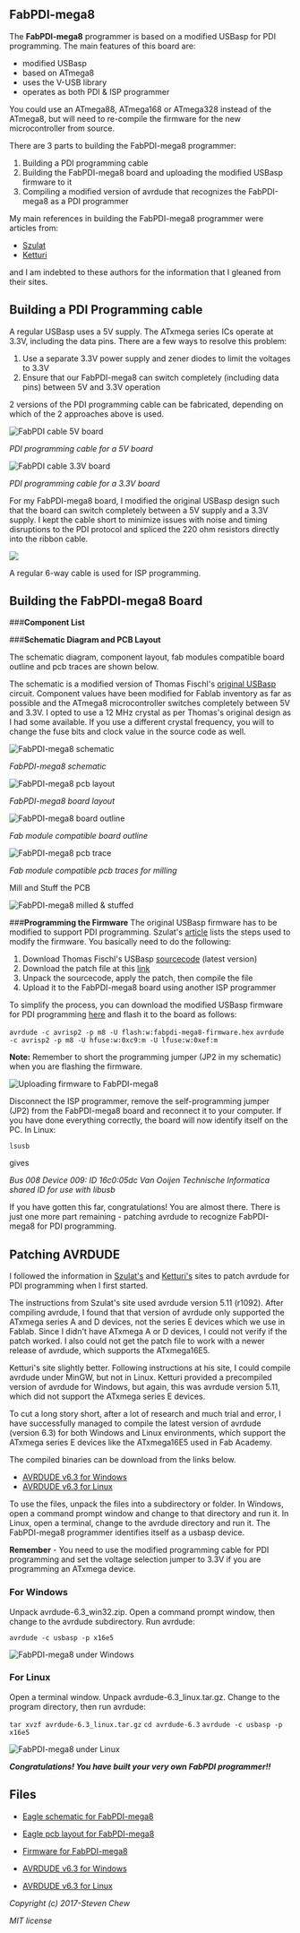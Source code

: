 ## FabPDI-mega8
The **FabPDI-mega8** programmer is based on a modified USBasp for PDI programming. The main features of this board are:
* modified USBasp
* based on ATmega8
* uses the V-USB library
* operates as both PDI & ISP programmer

You could use an ATmega88, ATmega168 or ATmega328 instead of the ATmega8, but will need to re-compile the firmware for the new microcontroller from source.

There are 3 parts to building the FabPDI-mega8 programmer:
1. Building a PDI programming cable
2. Building the FabPDI-mega8 board and uploading the modified USBasp firmware to it
3. Compiling a modified version of avrdude that recognizes the FabPDI-mega8 as a PDI programmer

My main references in building the FabPDI-mega8 programmer were articles from:
* [Szulat](http://szulat.blogspot.sg/2012/08/atxmega-programmer-for-050.html)
* [Ketturi](https://ketturi.kapsi.fi/2013/05/programming-xmega-with-usbasp-avrdude/)

and I am indebted to these authors for the information that I gleaned from their sites.

## Building a PDI Programming cable
A regular USBasp uses a 5V supply. The ATxmega series ICs operate at 3.3V, including the data pins. There are a few ways to resolve this problem:
1. Use a separate 3.3V power supply and zener diodes to limit the voltages to 3.3V
2. Ensure that our FabPDI-mega8 can switch completely (including data pins) between 5V and 3.3V operation

2 versions of the PDI programming cable can be fabricated, depending on which of the 2 approaches above is used.

![FabPDI cable 5V board](images/fabpdi-mega8_01.png)

*PDI programming cable for a 5V board*

![FabPDI cable 3.3V board](images/fabpdi-mega8_02.png)

*PDI programming cable for a 3.3V board*

For my FabPDI-mega8 board, I modified the original USBasp design such that the board can switch completely between a 5V supply and a 3.3V supply. I kept the cable short to minimize issues with noise and timing disruptions to the PDI protocol and spliced the 220 ohm resistors directly into the ribbon cable.

![](images/fabpdi-mega8_03.png)

A regular 6-way cable is used for ISP programming.

## Building the FabPDI-mega8 Board
###**Component List**

###**Schematic Diagram and PCB Layout**

The schematic diagram, component layout, fab modules compatible board outline and pcb traces are shown below.

The schematic is a modified version of Thomas Fischl's [original USBasp](http://www.fischl.de/usbasp/) circuit. Component values have been modified for Fablab inventory as far as possible and the ATmega8 microcontroller switches completely between 5V and 3.3V. I opted to use a 12 MHz crystal as per Thomas's original design as I had some available. If you use a different crystal frequency, you will to change the fuse bits and clock value in the source code as well.

![FabPDI-mega8 schematic](images/fabpdi-mega8_04.png)

*FabPDI-mega8 schematic*

![FabPDI-mega8 pcb layout](images/fabpdi-mega8_05.png)

*FabPDI-mega8 board layout*

![FabPDI-mega8 board outline](images/fabpdi-mega8_outline.png)

*Fab module compatible board outline*

![FabPDI-mega8 pcb trace](images/fabpdi-mega8_traces.png)

*Fab module compatible pcb traces for milling*

Mill and Stuff the PCB

![FabPDI-mega8 milled & stuffed](images/fabpdi-mega8_06.png)

###**Programming the Firmware**
The original USBasp firmware has to be modified to support PDI programming. Szulat's [article](http://szulat.blogspot.sg/2012/08/atxmega-programmer-for-050.html) lists the steps used to modify the firmware. You basically need to do the following:

1. Download Thomas Fischl's USBasp [sourcecode](http://www.fischl.de/usbasp/usbasp.2011-05-28.tar.gz) (latest version)
2. Download the patch file at this [link](http://sz.toyspring.com/usbasp-pdi-usbaspfirmware-20120816.diff)
3. Unpack the sourcecode, apply the patch, then compile the file
4. Upload it to the FabPDI-mega8 board using another ISP programmer

To simplify the process, you can download the modified USBasp firmware for PDI programming [here](files/fabpdi-mega8/fabpdi-mega8-firmware.hex) and flash it to the board as follows:

`avrdude -c avrisp2 -p m8 -U flash:w:fabpdi-mega8-firmware.hex`
`avrdude -c avrisp2 -p m8 -U hfuse:w:0xc9:m -U lfuse:w:0xef:m`

**Note:** Remember to short the programming jumper (JP2 in my schematic) when you are flashing the firmware.

![Uploading firmware to FabPDI-mega8](images/fabpdi-mega8_07.png)

Disconnect the ISP programmer, remove the self-programming jumper (JP2) from the FabPDI-mega8 board and reconnect it to your computer. If you have done everything correctly, the board will now identify itself on the PC. In Linux:

`lsusb`

gives

*Bus 008 Device 009: ID 16c0:05dc Van Ooijen Technische Informatica shared ID for use with libusb*

If you have gotten this far, congratulations! You are almost there. There is just one more part remaining - patching avrdude to recognize FabPDI-mega8 for PDI programming.

## Patching AVRDUDE
I followed the information in [Szulat's](http://szulat.blogspot.sg/2012/08/atxmega-programmer-for-050.html) and [Ketturi's](https://ketturi.kapsi.fi/2013/05/programming-xmega-with-usbasp-avrdude/) sites to patch avrdude for PDI programming when I first started.

The instructions from Szulat's site used avrdude version 5.11 (r1092). After compiling avrdude, I found that that version of avrdude only supported the ATxmega series A and D devices, not the series E devices which we use in Fablab. Since I didn't have ATxmega A or D devices, I could not verify if the patch worked. I also could not get the patch file to work with a newer release of avrdude, which supports the ATxmega16E5.

Ketturi's site slightly better. Following instructions at his site, I could compile avrdude under MinGW, but not in Linux. Ketturi provided a precompiled version of avrdude for Windows, but again, this was avrdude version 5.11, which did not support the ATxmega series E devices.

To cut a long story short, after a lot of research and much trial and error, I have successfully managed to compile the latest version of avrdude (version 6.3) for both Windows and Linux environments, which support the ATxmega series E devices like the ATxmega16E5 used in Fab Academy.

The compiled binaries can be download from the links below.
* [AVRDUDE v6.3 for Windows](files/fabpdi-mega8/avrdude-6.3_win32.zip)
* [AVRDUDE v6.3 for Linux](files/fabpdi-mega8/avrdude-6.3_linux.tar.gz)

To use the files, unpack the files into a subdirectory or folder. In Windows, open a command prompt window and change to that directory and run it. In Linux, open a terminal, change to the avrdude directory and run it. The FabPDI-mega8 programmer identifies itself as a usbasp device.

**Remember** - You need to use the modified programming cable for PDI programming and set the voltage selection jumper to 3.3V if you are programming an ATxmega device.

### For Windows
Unpack avrdude-6.3_win32.zip. Open a command prompt window, then change to the avrdude subdirectory. Run avrdude:

`avrdude -c usbasp -p x16e5`

![FabPDI-mega8 under Windows](images/fabpdi-mega8_08.png)

### For Linux
Open a terminal window. Unpack avrdude-6.3_linux.tar.gz. Change to the program directory, then run avrdude:

`tar xvzf avrdude-6.3_linux.tar.gz`
`cd avrdude-6.3`
`avrdude -c usbasp -p x16e5`

![FabPDI-mega8 under Linux](images/fabpdi-mega8_09.png)

***Congratulations! You have built your very own FabPDI programmer!!***

## Files
* [Eagle schematic for FabPDI-mega8](files/fabpdi-mega8/fabpdi-mega8.sch)

* [Eagle pcb layout for FabPDI-mega8](files/fabpdi-mega8/fabpdi-mega8.brd)

* [Firmware for FabPDI-mega8](files/fabpdi-mega8/fabpdi-mega8-firmware.hex)

* [AVRDUDE v6.3 for Windows](files/fabpdi-mega8/avrdude-6.3_win32.zip)

* [AVRDUDE v6.3 for Linux](files/fabpdi-mega8/avrdude-6.3_linux.tar.gz)

*Copyright (c) 2017-Steven Chew*

*MIT license*
